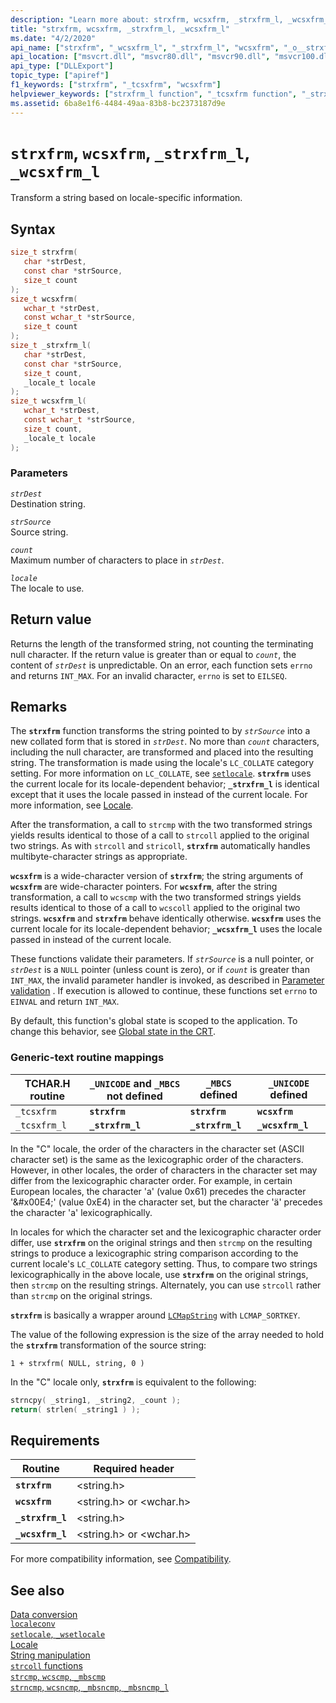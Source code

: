 ```yaml
---
description: "Learn more about: strxfrm, wcsxfrm, _strxfrm_l, _wcsxfrm_l"
title: "strxfrm, wcsxfrm, _strxfrm_l, _wcsxfrm_l"
ms.date: "4/2/2020"
api_name: ["strxfrm", "_wcsxfrm_l", "_strxfrm_l", "wcsxfrm", "_o__strxfrm_l", "_o__wcsxfrm_l"]
api_location: ["msvcrt.dll", "msvcr80.dll", "msvcr90.dll", "msvcr100.dll", "msvcr100_clr0400.dll", "msvcr110.dll", "msvcr110_clr0400.dll", "msvcr120.dll", "msvcr120_clr0400.dll", "ucrtbase.dll", "api-ms-win-crt-string-l1-1-0.dll", "api-ms-win-crt-private-l1-1-0.dll"]
api_type: ["DLLExport"]
topic_type: ["apiref"]
f1_keywords: ["strxfrm", "_tcsxfrm", "wcsxfrm"]
helpviewer_keywords: ["strxfrm_l function", "_tcsxfrm function", "_strxfrm_l function", "strxfrm function", "wcsxfrm_l function", "wcsxfrm function", "string comparison [C++], transforming strings", "tcsxfrm function", "strings [C++], comparing locale", "_wcsxfrm_l function"]
ms.assetid: 6ba8e1f6-4484-49aa-83b8-bc2373187d9e
---
```

# `strxfrm`, `wcsxfrm`, `_strxfrm_l`, `_wcsxfrm_l`

Transform a string based on locale-specific information.

## Syntax

```C
size_t strxfrm(
   char *strDest,
   const char *strSource,
   size_t count
);
size_t wcsxfrm(
   wchar_t *strDest,
   const wchar_t *strSource,
   size_t count
);
size_t _strxfrm_l(
   char *strDest,
   const char *strSource,
   size_t count,
   _locale_t locale
);
size_t wcsxfrm_l(
   wchar_t *strDest,
   const wchar_t *strSource,
   size_t count,
   _locale_t locale
);
```

### Parameters

*`strDest`*\
Destination string.

*`strSource`*\
Source string.

*`count`*\
Maximum number of characters to place in *`strDest`*.

*`locale`*\
The locale to use.

## Return value

Returns the length of the transformed string, not counting the terminating null character. If the return value is greater than or equal to *`count`*, the content of *`strDest`* is unpredictable. On an error, each function sets `errno` and returns `INT_MAX`. For an invalid character, `errno` is set to `EILSEQ`.

## Remarks

The **`strxfrm`** function transforms the string pointed to by *`strSource`* into a new collated form that is stored in *`strDest`*. No more than *`count`* characters, including the null character, are transformed and placed into the resulting string. The transformation is made using the locale's `LC_COLLATE` category setting. For more information on `LC_COLLATE`, see [`setlocale`](setlocale-wsetlocale.md). **`strxfrm`** uses the current locale for its locale-dependent behavior; **`_strxfrm_l`** is identical except that it uses the locale passed in instead of the current locale. For more information, see [Locale](../locale.md).

After the transformation, a call to `strcmp` with the two transformed strings yields results identical to those of a call to `strcoll` applied to the original two strings. As with `strcoll` and `stricoll`, **`strxfrm`** automatically handles multibyte-character strings as appropriate.

**`wcsxfrm`** is a wide-character version of **`strxfrm`**; the string arguments of **`wcsxfrm`** are wide-character pointers. For **`wcsxfrm`**, after the string transformation, a call to `wcscmp` with the two transformed strings yields results identical to those of a call to `wcscoll` applied to the original two strings. **`wcsxfrm`** and **`strxfrm`** behave identically otherwise. **`wcsxfrm`** uses the current locale for its locale-dependent behavior; **`_wcsxfrm_l`** uses the locale passed in instead of the current locale.

These functions validate their parameters. If *`strSource`* is a null pointer, or *`strDest`* is a `NULL` pointer (unless count is zero), or if *`count`* is greater than `INT_MAX`, the invalid parameter handler is invoked, as described in [Parameter validation](../parameter-validation.md) . If execution is allowed to continue, these functions set `errno` to `EINVAL` and return `INT_MAX`.

By default, this function's global state is scoped to the application. To change this behavior, see [Global state in the CRT](../global-state.md).

### Generic-text routine mappings

|TCHAR.H routine|`_UNICODE` and `_MBCS` not defined|`_MBCS` defined|`_UNICODE` defined|
|---------------------|------------------------------------|--------------------|-----------------------|
|`_tcsxfrm`|**`strxfrm`**|**`strxfrm`**|**`wcsxfrm`**|
|`_tcsxfrm_l`|**`_strxfrm_l`**|**`_strxfrm_l`**|**`_wcsxfrm_l`**|

In the "C" locale, the order of the characters in the character set (ASCII character set) is the same as the lexicographic order of the characters. However, in other locales, the order of characters in the character set may differ from the lexicographic character order. For example, in certain European locales, the character 'a' (value 0x61) precedes the character '&\#x00E4;' (value 0xE4) in the character set, but the character 'ä' precedes the character 'a' lexicographically.

In locales for which the character set and the lexicographic character order differ, use **`strxfrm`** on the original strings and then `strcmp` on the resulting strings to produce a lexicographic string comparison according to the current locale's `LC_COLLATE` category setting. Thus, to compare two strings lexicographically in the above locale, use **`strxfrm`** on the original strings, then `strcmp` on the resulting strings. Alternately, you can use `strcoll` rather than `strcmp` on the original strings.

**`strxfrm`** is basically a wrapper around [`LCMapString`](/windows/win32/api/winnls/nf-winnls-lcmapstringw) with `LCMAP_SORTKEY`.

The value of the following expression is the size of the array needed to hold the **`strxfrm`** transformation of the source string:

`1 + strxfrm( NULL, string, 0 )`

In the "C" locale only, **`strxfrm`** is equivalent to the following:

```C
strncpy( _string1, _string2, _count );
return( strlen( _string1 ) );
```

## Requirements

|Routine|Required header|
|-------------|---------------------|
|**`strxfrm`**|\<string.h>|
|**`wcsxfrm`**|\<string.h> or \<wchar.h>|
|**`_strxfrm_l`**|\<string.h>|
|**`_wcsxfrm_l`**|\<string.h> or \<wchar.h>|

For more compatibility information, see [Compatibility](../compatibility.md).

## See also

[Data conversion](../data-conversion.md)\
[`localeconv`](localeconv.md)\
[`setlocale`, `_wsetlocale`](setlocale-wsetlocale.md)\
[Locale](../locale.md)\
[String manipulation](../string-manipulation-crt.md)\
[`strcoll` functions](../strcoll-functions.md)\
[`strcmp`, `wcscmp`, `_mbscmp`](strcmp-wcscmp-mbscmp.md)\
[`strncmp`, `wcsncmp`, `_mbsncmp`, `_mbsncmp_l`](strncmp-wcsncmp-mbsncmp-mbsncmp-l.md)
